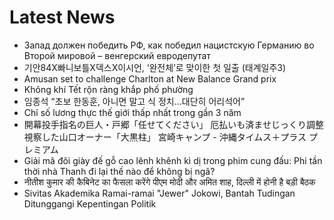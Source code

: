 # Latest News
-  Запад должен победить РФ, как победил нацистскую Германию во Второй мировой – венгерский евродепутат
-  기안84X빠니보틀X덱스X이시언, ‘완전체’로 맞이한 첫 일출 (태계일주3)
-  Amusan set to challenge Charlton at New Balance Grand prix
-  Không khí Tết rộn ràng khắp phố phường
-  임종석 “초보 한동훈, 아니면 말고 식 정치…대단히 어리석어”
-  Chỉ số lương thực thế giới thấp nhất trong gần 3 năm
-  開幕投手指名の巨人・戸郷「任せてください」 厄払いも済ませじっくり調整 視察した山口オーナー「大黒柱」 宮崎キャンプ - 沖縄タイムス＋プラス プレミアム
-  Giải mã đôi giày đế gỗ cao lênh khênh kì dị trong phim cung đấu: Phi tần thời nhà Thanh đi lại thế nào để không bị ngã?
-  नीतीश कुमार की कैबिनेट का फैसला करेंगे पीएम मोदी और अमित शाह, दिल्ली में होनी है बड़ी बैठक
-  Sivitas Akademika Ramai-ramai "Jewer" Jokowi, Bantah Tudingan Ditunggangi Kepentingan Politik
